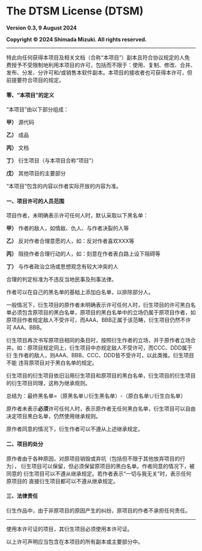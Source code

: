 # The DTSM License (DTSM)

**Version 0.3, 9 August 2024**

**Copyright &copy; 2024 Shimada Mizuki. All rights reserved.**

* * *

特此向任何获得本项目及相关文档（合称“本项目”）副本且符合协议规定的人免
费授予不受限制地利用本项目的许可，包括而不限于：使用、复制、修改、合并、
发布、分发、分许可和/或销售本软件副本。本项目的接收者也可获得本许可，但
前提要符合项目的规定。

#### 零、“本项目”的定义

“本项目”由以下部分组成：

**甲）** 源代码

**乙）** 成品

**丙）** 文档

**丁）** 衍生项目（与本项目合称“项目”）

**戊）** 其他项目的主要部分

“本项目”包含的内容以作者实际开放的内容为准。

#### 一、项目许可的人员范围

项目作者，未明确表示许可任何人时，默认采取以下黑名单：

**甲）** 作者的敌人，如情敌、仇人、与作者决裂的人等

**乙）** 反对作者合理意愿的人，如：反对作者喜欢XXX等

**丙）** 阻挠作者合理行动的人，如：刻意在作者表白路上设下阻碍等

**丁）** 与作者政治立场或思想观念有较大冲突的人

合理的判定标准为不违反当地民事及刑事法律。

作者可以在自己的黑名单的基础上添加白名单，以排除部分人。

一般情况下，衍生项目的原作者未明确表示许可任何人时，衍生项目的许可黑白名
单必须包含原项目的黑白名单，原项目的黑白名单中的立场仍属于原项目作者，如
原项目作者规定敌人不受许可，而AAA、BBB正属于该范畴，衍生项目仍然不许可
AAA、BBB。

衍生项目再次书写原项目相同的条目时，按照衍生作者的立场，并于原作者立场合
并。如：原项目规定同上，衍生项目中亦规定敌人不受许可，而CCC、DDD属于衍
生作者的敌人，则AAA、BBB、CCC、DDD皆不受许可，以此类推。衍生项目不能
违背原项目对于黑白名单的规定。

衍生项目的衍生项目依旧沿用衍生项目和原项目的黑白名单，衍生项目的衍生项目
的衍生项目同理，这称为继承规则。

总结为：最终黑名单=（原黑名单∪衍生黑名单）-（原白名单∪衍生白名单）

原作者未表示**必须**许可任何人时，表示原作者无任何黑白名单，衍生项目可以自由
决定项目黑白名单，仍然使用继承规则。

原作者同意的情况下，衍生作者可以不遵从上述继承规定。

#### 二、项目的处分

原作者由于各种原因，对原项目销毁或弃坑（包括但不限于其他放弃项目的行为），
衍生项目可以保留，但必须保留原项目的黑白名单。作者同意的情况下，被同意的
衍生项目可以不遵从继承规定。若作者表示“一切与我无关”时，表示任何原项目的
直接衍生项目都可以不遵从继承规定。

#### 三、法律责任

衍生作品中，由于非原项目的原因产生的纠纷，原项目的作者不承担任何责任。

* * *

使用本许可证的项目，其衍生项目必须使用本许可证。

以上许可声明应当包含在本项目的所有副本或主要部分中。